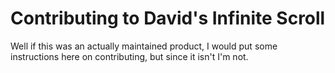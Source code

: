 # Contributing to David's Infinite Scroll

Well if this was an actually maintained product, I would put some instructions here on contributing, but since it isn't I'm not. 
